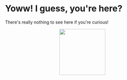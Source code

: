 # Yoww! I guess, you're here?

<p style="text-align: justify;"> There's really nothing to see here if you're curious! </p>

<div align="center"> 
    <img src="https://media.tenor.com/4OsO9C7-yRgAAAAi/emu-otori-otori-emu.gif" width="150px"/>
</div>





<!-- Proudly created with GPRM ( https://gprm.itsvg.in ) -->
<!-- Proudly created with GPRM ( https://gprm.itsvg.in ) --> 

